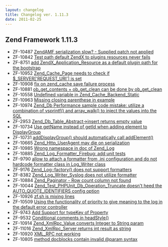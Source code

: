 ```yaml
---
layout: changelog
title: Changelog ver. 1.11.3
date: 2011-02-25
---
```


## Zend Framework 1.11.3

- ZF-10487	[ZendAMF serialization slow? - Supplied patch not applied](/issue/browse/ZF-10487)
- ZF-10842	[Test path default ZendX to plugins resources never fails](/issue/browse/ZF-10842)
- ZF-8751	[ add ZendX_Application_Resource as a default plugin path for the bootstrap](/issue/browse/ZF-8751)
- ZF-10952	[Zend_Cache_Page needs to check if  $_SERVER['REQUEST_URI'] is set](/issue/browse/ZF-10952)
- ZF-10908	[fix on zend_cache save failure process](/issue/browse/ZF-10908)
- ZF-10881	[ob_get_contents + ob_get_clean can be done by ob_get_clean](/issue/browse/ZF-10881)
- ZF-10558	[Undefined variable in Zend_Cache_Backend_Static](/issue/browse/ZF-10558)
- ZF-10963	[Missing closing parenthese in example](/issue/browse/ZF-10963)
- ZF-10974	[Zend_Db Performance sample code mistake: utilize a combination of vsprintf() and array_walk() to inject the values into the SQL](/issue/browse/ZF-10974)
- ZF-2953	[Zend_Db_Table_Abstract->insert returns empty value](/issue/browse/ZF-2953)
- ZF-10734	[Use getName instead of getId when adding element to DisplayGroup](/issue/browse/ZF-10734)
- ZF-10731	[addDisplayGroup() should automatically call addElement()](/issue/browse/ZF-10731)
- ZF-10665	[Zend_Http_UserAgent may die on serialization](/issue/browse/ZF-10665)
- ZF-10985	[Wrong namespace in doc of Zend_Log](/issue/browse/ZF-10985)
- ZF-10885	[Zend_Log_Formatter_Firebug: add unit tests](/issue/browse/ZF-10885)
- ZF-9790	[allow to attach a formatter from .ini configuration and do not hardcode formatter class in Log_Writer class](/issue/browse/ZF-9790)
- ZF-9176	[Zend_Log::factory() does not support formatters](/issue/browse/ZF-9176)
- ZF-8382	[Zend_Log_Writer_Syslog does not utilize formatter](/issue/browse/ZF-8382)
- ZF-10884	[Zend_Paginator - Row count column not found](/issue/browse/ZF-10884)
- ZF-10044	[Zend_Test_PHPUnit_Db_Operation_Truncate doesn't heed the AUTO_QUOTE_IDENTIFIERS config option](/issue/browse/ZF-10044)
- ZF-10926	[zf.sh is mixing lines](/issue/browse/ZF-10926)
- ZF-10509	[Using the functionality of priority to give meaning to the log in the default error controller](/issue/browse/ZF-10509)
- ZF-9743	[Add Support for typeKey of Property](/issue/browse/ZF-9743)
- ZF-9532	[Conditional comments in headStyle()](/issue/browse/ZF-9532)
- ZF-10914	[Zend_XmlRpc_Value converts Integer to String param](/issue/browse/ZF-10914)
- ZF-11016	[Zend_XmlRpc_Server returns int result as string](/issue/browse/ZF-11016)
- ZF-10920	[XML_RPC not working](/issue/browse/ZF-10920)
- ZF-10805	[method docblocks contain invalid @param syntax](/issue/browse/ZF-10805)

